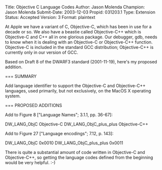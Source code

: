 Title:       Objective C Language Codes
Author:      Jason Molenda
Champion:    Jason Molenda
Submit-Date: 2003-12-03
Propid:      031203.1
Type:        Extension
Status:      Accepted
Version:     3
Format:      plaintext

At Apple we have a variant of C, Objective-C, which has been in use for
a decade or so.  We also have a beastie called Objective-C++ which is
Objective-C and C++ all in one glorious package.  Our debugger, gdb,
needs to know when it is dealing with an Objective-C or Objective-C++
function.  Objective-C is included in the standard GCC distribution;
Objective-C++ is currently only in our version of GCC.

Based on Draft 8 of the DWARF3 standard (2001-11-19), here's my
proposed addition.


=== SUMMARY

Add language identifier to support the Objective-C and Objective-C++
languages, used primarily, but not exclusively, on the MacOS X
operating system.

=== PROPOSED ADDITIONS

Add to Figure 8 ["Language Names"; 3.1.1, pp. 36-67]:

   DW_LANG_ObjC            Objective-C
   DW_LANG_ObjC_plus_plus  Objective-C++

Add to Figure 27 ["Language encodings"; 7.12, p. 143]:

   DW_LANG_ObjC            0x0010
   DW_LANG_ObjC_plus_plus  0x0011




There is quite a substantial amount of code written in Objective-C and
Objective-C++, so getting the language codes defined from the beginning
would be very helpful. :-)
